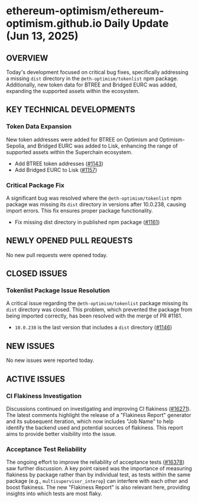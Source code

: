# ethereum-optimism/ethereum-optimism.github.io Daily Update (Jun 13, 2025)
## OVERVIEW 
Today's development focused on critical bug fixes, specifically addressing a missing `dist` directory in the `@eth-optimism/tokenlist` npm package. Additionally, new token data for BTREE and Bridged EURC was added, expanding the supported assets within the ecosystem.

## KEY TECHNICAL DEVELOPMENTS

### Token Data Expansion
New token addresses were added for BTREE on Optimism and Optimism-Sepolia, and Bridged EURC was added to Lisk, enhancing the range of supported assets within the Superchain ecosystem.
- Add BTREE token addresses ([#1143](https://github.com/ethereum-optimism/ethereum-optimism.github.io/pull/1143))
- Add Bridged EURC to Lisk ([#1157](https://github.com/ethereum-optimism/ethereum-optimism.github.io/pull/1157))

### Critical Package Fix
A significant bug was resolved where the `@eth-optimism/tokenlist` npm package was missing its `dist` directory in versions after 10.0.238, causing import errors. This fix ensures proper package functionality.
- Fix missing dist directory in published npm package ([#1161](https://github.com/ethereum-optimism/ethereum-optimism.github.io/pull/1161))

## NEWLY OPENED PULL REQUESTS
No new pull requests were opened today.

## CLOSED ISSUES

### Tokenlist Package Issue Resolution
A critical issue regarding the `@eth-optimism/tokenlist` package missing its `dist` directory was closed. This problem, which prevented the package from being imported correctly, has been resolved with the merge of PR #1161.
- `10.0.238` is the last version that includes a `dist` directory ([#1146](https://github.com/ethereum-optimism/ethereum-optimism.github.io/issues/1146))

## NEW ISSUES
No new issues were reported today.

## ACTIVE ISSUES

### CI Flakiness Investigation
Discussions continued on investigating and improving CI flakiness ([#16271](https://github.com/ethereum-optimism/ethereum-optimism.github.io/issues/16271)). The latest comments highlight the release of a "Flakiness Report" generator and its subsequent iteration, which now includes "Job Name" to help identify the backend used and potential sources of flakiness. This report aims to provide better visibility into the issue.

### Acceptance Test Reliability
The ongoing effort to improve the reliability of acceptance tests ([#16378](https://github.com/ethereum-optimism/ethereum-optimism.github.io/issues/16378)) saw further discussion. A key point raised was the importance of measuring flakiness by package rather than by individual test, as tests within the same package (e.g., `multisupervisor_interop`) can interfere with each other and boost flakiness. The new "Flakiness Report" is also relevant here, providing insights into which tests are most flaky.